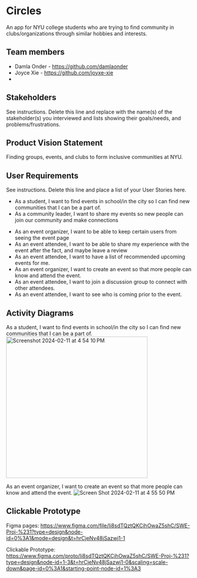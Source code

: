 # Circles

An app for NYU college students who are trying to find community in clubs/organizations through similar hobbies and interests. 

## Team members

- Damla Onder - https://github.com/damlaonder
- Joyce Xie - https://github.com/joyxe-xie
- 

## Stakeholders

See instructions. Delete this line and replace with the name(s) of the stakeholder(s) you interviewed and lists showing their goals/needs, and problems/frustrations.

## Product Vision Statement

Finding groups, events, and clubs to form inclusive communities at NYU.

## User Requirements

See instructions. Delete this line and place a list of your User Stories here.
- As a student, I want to find events in school/in the city so I can find new communities that I can be a part of. 
- As a community leader, I want to share my events so new people can join our community and make connections
* As an event organizer, I want to be able to keep certain users from seeing the event page
* As an event attendee, I want to be able to share my experience with the event after the fact, and maybe leave a review
* As an event attendee, I want to have a list of recommended upcoming events for me.
* As an event organizer, I want to create an event so that more people can know and attend the event.
* As an event attendee, I want to join a discussion group to connect with other attendees.
* As an event attendee, I want to see who is coming prior to the event. 


## Activity Diagrams

As a student, I want to find events in school/in the city so I can find new communities that I can be a part of. 
<img width="383" alt="Screenshot 2024-02-11 at 4 54 10 PM" src="https://github.com/software-students-spring2024/1-specification-exercise-teamddjz/assets/79882950/3d64f28e-e6e8-4523-a457-fcc1b8ffa4d1">

As an event organizer, I want to create an event so that more people can know and attend the event.
![Screen Shot 2024-02-11 at 4 55 50 PM](https://github.com/software-students-spring2024/1-specification-exercise-teamddjz/assets/53539894/66eb96c3-befd-4f35-90de-8606c371ceaa)


## Clickable Prototype

Figma pages: https://www.figma.com/file/li8sdTQztQKCihOwaZ5shC/SWE-Proj-%231?type=design&node-id=0%3A1&mode=design&t=hrCjeNv48jSazwj1-1

Clickable Prototype: https://www.figma.com/proto/li8sdTQztQKCihOwaZ5shC/SWE-Proj-%231?type=design&node-id=1-3&t=hrCjeNv48jSazwj1-0&scaling=scale-down&page-id=0%3A1&starting-point-node-id=1%3A3


